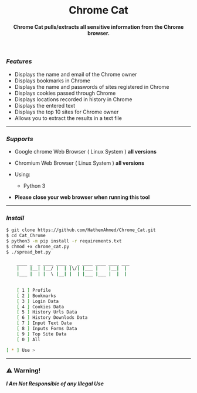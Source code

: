 <h1 align="center">
  Chrome Cat
  <br>
</h1>
<h4 align="center">Chrome Cat pulls/extracts all sensitive information from the Chrome browser.</h4>
</br>

###  _Features_

- Displays the name and email of the Chrome owner
- Displays bookmarks in Chrome
- Displays the name and passwords of sites registered in Chrome
- Displays cookies passed through Chrome
- Displays locations recorded in history in Chrome
- Displays the entered text
- Displays the top 10 sites for Chrome owner
- Allows you to extract the results in a text file


------------------------------------------------------------
### _Supports_
- Google chrome Web Browser ( Linux System ) **all versions**
- Chromium Web Browser ( Linux System ) **all versions**
- Using:
  - Python 3
  
- **Please close your web browser when running this tool**


------------------------------------------------------------
###  _Install_

```bash
$ git clone https://github.com/HathemAhmed/Chrome_Cat.git
$ cd Cat_Chrome
$ python3 -m pip install -r requirements.txt
$ chmod +x chrome_cat.py
$ ./spread_bot.py 
 
    ____ _  _ ____ ____ _  _ ____ ____ ____ ___ 
    |    |__| |__/ |  | |\/| |___ |    |__|  |  
    |___ |  | |  \ |__| |  | |___ |___ |  |  |  
 
                                                                       
    [ 1 ] Profile
    [ 2 ] Bookmarks
    [ 3 ] Login Data
    [ 4 ] Cookies Data
    [ 5 ] History Urls Data
    [ 6 ] History Downlods Data
    [ 7 ] Input Text Data
    [ 8 ] Inputs Forms Data
    [ 9 ] Top Site Data
    [ 0 ] All

[ * ] Use > 

```
------------------------------------------------------------
### :warning: Warning!

***I Am Not Responsible of any Illegal Use***



